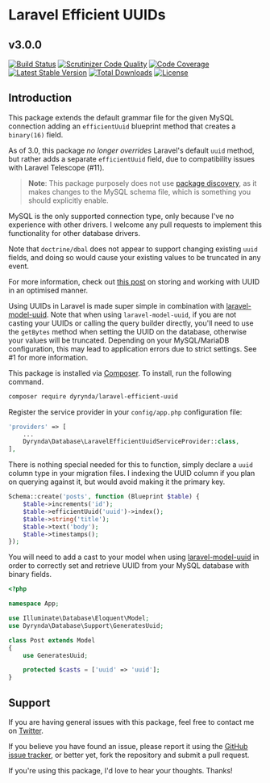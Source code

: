 # Laravel Efficient UUIDs
## v3.0.0

[![Build Status](https://travis-ci.org/michaeldyrynda/laravel-efficient-uuid.svg?branch=master)](https://travis-ci.org/michaeldyrynda/laravel-efficient-uuid)
[![Scrutinizer Code Quality](https://scrutinizer-ci.com/g/michaeldyrynda/laravel-efficient-uuid/badges/quality-score.png?b=master)](https://scrutinizer-ci.com/g/michaeldyrynda/laravel-efficient-uuid/?branch=master)
[![Code Coverage](https://scrutinizer-ci.com/g/michaeldyrynda/laravel-efficient-uuid/badges/coverage.png?b=master)](https://scrutinizer-ci.com/g/michaeldyrynda/laravel-efficient-uuid/?branch=master)
[![Latest Stable Version](https://poser.pugx.org/dyrynda/laravel-efficient-uuid/v/stable)](https://packagist.org/packages/dyrynda/laravel-efficient-uuid)
[![Total Downloads](https://poser.pugx.org/dyrynda/laravel-efficient-uuid/downloads)](https://packagist.org/packages/dyrynda/laravel-efficient-uuid)
[![License](https://poser.pugx.org/dyrynda/laravel-efficient-uuid/license)](https://packagist.org/packages/dyrynda/laravel-efficient-uuid)

## Introduction

This package extends the default grammar file for the given MySQL connection adding an `efficientUuid` blueprint method that creates a `binary(16)` field.

As of 3.0, this package _no longer overrides_ Laravel's default `uuid` method, but rather adds a separate `efficientUuid` field, due to compatibility issues with Laravel Telescope (#11).

> **Note**: This package purposely does not use [package discovery](https://laravel.com/docs/5.8/packages#package-discovery), as it makes changes to the MySQL schema file, which is something you should explicitly enable.

MySQL is the only supported connection type, only because I've no experience with other drivers. I welcome any pull requests to implement this functionality for other database drivers.

Note that `doctrine/dbal` does not appear to support changing existing `uuid` fields, and doing so would cause your existing values to be truncated in any event.

For more information, check out [this post](https://www.percona.com/blog/2014/12/19/store-uuid-optimized-way/) on storing and working with UUID in an optimised manner.

Using UUIDs in Laravel is made super simple in combination with [laravel-model-uuid](https://github.com/michaeldyrynda/laravel-model-uuid). Note that when using `laravel-model-uuid`, if you are not casting your UUIDs or calling the query builder directly, you'll need to use the `getBytes` method when setting the UUID on the database, otherwise your values will be truncated. Depending on your MySQL/MariaDB configuration, this may lead to application errors due to strict settings. See #1 for more information.

This package is installed via [Composer](https://getcomposer.org/). To install, run the following command.

```bash
composer require dyrynda/laravel-efficient-uuid
```

Register the service provider in your `config/app.php` configuration file:

```php
'providers' => [
    ...
    Dyrynda\Database\LaravelEfficientUuidServiceProvider::class,
],
```

There is nothing special needed for this to function, simply declare a `uuid` column type in your migration files. I indexing the UUID column if you plan on querying against it, but would avoid making it the primary key.

```php
Schema::create('posts', function (Blueprint $table) {
    $table->increments('id');
    $table->efficientUuid('uuid')->index();
    $table->string('title');
    $table->text('body');
    $table->timestamps();
});
```

You will need to add a cast to your model when using [laravel-model-uuid](https://github.com/michaeldyrynda/laravel-model-uuid) in order to correctly set and retrieve UUID from your MySQL database with binary fields.

```php
<?php

namespace App;

use Illuminate\Database\Eloquent\Model;
use Dyrynda\Database\Support\GeneratesUuid;

class Post extends Model
{
    use GeneratesUuid;

    protected $casts = ['uuid' => 'uuid'];
}
```

## Support

If you are having general issues with this package, feel free to contact me on [Twitter](https://twitter.com/michaeldyrynda).

If you believe you have found an issue, please report it using the [GitHub issue tracker](https://github.com/michaeldyrynda/laravel-efficient-uuid/issues), or better yet, fork the repository and submit a pull request.

If you're using this package, I'd love to hear your thoughts. Thanks!

